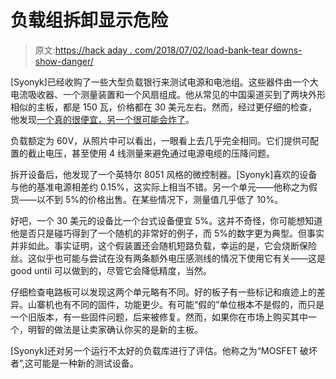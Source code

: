 # 负载组拆卸显示危险

> 原文:[https://hack aday . com/2018/07/02/load-bank-tear downs-show-danger/](https://hackaday.com/2018/07/02/load-bank-teardowns-show-danger/)

[Syonyk]已经收购了一些大型负载银行来测试电源和电池组。这些器件由一个大电流吸收器、一个测量装置和一个风扇组成。他从常见的中国渠道买到了两块外形相似的主板，都是 150 瓦，价格都在 30 美元左右。然而，经过更仔细的检查，他发现[一个真的很便宜，另一个很可能会炸了](https://syonyk.blogspot.com/2018/06/a-tale-of-two-30-load-banks-60v-150w.html)。

负载额定为 60V，从照片中可以看出，一眼看上去几乎完全相同。它们提供可配置的截止电压，甚至使用 4 线测量来避免通过电源电缆的压降问题。

拆开设备后，他发现了一个英特尔 8051 风格的微控制器。[Syonyk]喜欢的设备与他的基准电源相差约 0.15%，这实际上相当不错。另一个单元——他称之为假货——以不到 5%的价格出售。在某些情况下，测量值几乎低了 10%。

好吧，一个 30 美元的设备比一个台式设备便宜 5%。这并不奇怪，你可能想知道他是否只是碰巧得到了一个随机的非常好的例子，而 5%的数字更为典型。但事实并非如此。事实证明，这个假装置还会随机短路负载，幸运的是，它会烧断保险丝。这似乎也可能与尝试在没有两条额外电压感测线的情况下使用它有关——这是 good until 可以做到的，尽管它会降低精度，当然。

仔细检查电路板可以发现这两个单元略有不同。好的板子有一些标记和痕迹上的差异。山寨机也有不同的固件，功能更少。有可能“假的”单位根本不是假的，而只是一个旧版本，有一些固件问题，后来被修复。然而，如果你在市场上购买其中一个，明智的做法是让卖家确认你买的是新的主板。

[Syonyk]还对另一个运行不太好的负载库进行了评估。他称之为“MOSFET 破坏者”,这可能是一种新的测试设备。